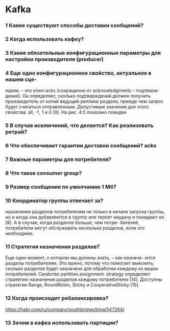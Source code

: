 # Kafka

### 1 Какие существуют способы доставки сообщений?


### 2 Когда использовать кафку?

### 3 Какие обязательные конфигурационные параметры для настройки производителя (producer)

### 4 Еще одно конфигурационное свойство, актуальное в нашем сце-
нарии, – это ключ acks (сокращенно от acknowledgments – подтверж-
дения). Он определяет, сколько подтверждений должен получить
производитель от копий ведущей реплики раздела, прежде чем
запрос будет считаться отправленным. Допустимые значения для
этого свойства: all, -1, 1 и 0 [9].
На рис. 4.5 показано поведен

### 5 В случае исключений, что делается? Как реализовать ретрай?

### 6 Что обеспечивает гарантии доставки сообщений? acks

### 7 Важные параметры для потребителя?

### 8 Что такое consumer group?

### 9 Размер сообщения по умолчанию 1 Мб?

### 10 Координатор группы отвечает за?
назначение разделов потребителям не только в начале запуска
группы, но и когда они добавляются в группу или терпят неудачу
и покидают ее [8]. А в случае, когда разделов больше, чем потре-
бителей, потребители могут обслуживать несколько разделов,
если это необходимо.

### 11 Стратегия назначения разделов?
Еще один момент, о котором мы должны знать, – как назнача-
ются разделы потребителям. Это важно, потому что помогает
выяснить, сколько разделов будет назначено для обработки
каждому из ваших потребителей. Свойство partition.assignment.
strategy определяет стратегию назначения разделов каждому
потребителю [14]. Доступны стратегии Range, RoundRobin, Sticky
и CooperativeSticky [15].

### 12 Когда происходит ребалансировка?

https://habr.com/ru/company/southbridge/blog/547264/

### 13 Зачем в кафка использовать партиции?